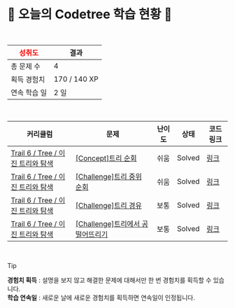 # 🌲 오늘의 Codetree 학습 현황 🌲

<br />

| <span style="color:red;display:block;text-align:center;"> **성취도**</span> | 결과 |
|---|---|
| 총 문제 수 | 4 |
| 획득 경험치 | 170 / 140 XP |
| 연속 학습 일 | 2 일 |

<br />

|커리큘럼|문제|난이도|상태|코드 링크|
|---|---|---|---|---|
|[Trail 6 / Tree / 이진 트리와 탐색](https://www.codetree.ai/trail-info/intermediate-high/)|[[Concept]트리 순회](https://www.codetree.ai/trails/complete/curated-cards/intro-the-tree-traversal/)|쉬움|Solved|[링크](https://github.com/LeeSY99/algo-studyy/blob/main/251028/%ED%8A%B8%EB%A6%AC%20%EC%88%9C%ED%9A%8C/the-tree-traversal.py)|
|[Trail 6 / Tree / 이진 트리와 탐색](https://www.codetree.ai/trail-info/intermediate-high/)|[[Challenge]트리 중위 순회](https://www.codetree.ai/trails/complete/curated-cards/challenge-tree-inorder/)|쉬움|Solved|[링크](https://github.com/LeeSY99/algo-studyy/blob/main/251028/%ED%8A%B8%EB%A6%AC%20%EC%A4%91%EC%9C%84%20%EC%88%9C%ED%9A%8C/tree-inorder.py)|
|[Trail 6 / Tree / 이진 트리와 탐색](https://www.codetree.ai/trail-info/intermediate-high/)|[[Challenge]트리 경유](https://www.codetree.ai/trails/complete/curated-cards/challenge-a-way-through-the-tree/)|보통|Solved|[링크](https://github.com/LeeSY99/algo-studyy/blob/main/251028/%ED%8A%B8%EB%A6%AC%20%EA%B2%BD%EC%9C%A0/a-way-through-the-tree.py)|
|[Trail 6 / Tree / 이진 트리와 탐색](https://www.codetree.ai/trail-info/intermediate-high/)|[[Challenge]트리에서 공 떨어뜨리기](https://www.codetree.ai/trails/complete/curated-cards/challenge-drop-a-ball-in-a-tree/)|보통|Solved|[링크](https://github.com/LeeSY99/algo-studyy/blob/main/251028/%ED%8A%B8%EB%A6%AC%EC%97%90%EC%84%9C%20%EA%B3%B5%20%EB%96%A8%EC%96%B4%EB%9C%A8%EB%A6%AC%EA%B8%B0/drop-a-ball-in-a-tree.py)|


<br />

> [!TIP]
> **경험치 획득** : 설명을 보지 않고 해결한 문제에 대해서만 한 번 경험치를 획득할 수 있습니다.  
> **학습 연속일** : 새로운 날에 새로운 경험치를 획득하면 연속일이 인정됩니다.

